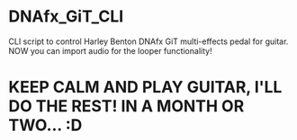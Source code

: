 # DNAfx_GiT_CLI
CLI script to control Harley Benton DNAfx GiT multi-effects pedal for guitar. NOW you can import audio for the looper functionality!


# KEEP CALM AND PLAY GUITAR, I'LL DO THE REST! IN A MONTH OR TWO... :D

